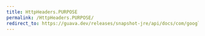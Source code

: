 ```yaml
---
title: HttpHeaders.PURPOSE
permalink: /HttpHeaders.PURPOSE/
redirect_to: https://guava.dev/releases/snapshot-jre/api/docs/com/google/common/net/HttpHeaders.html#PURPOSE
---
```

